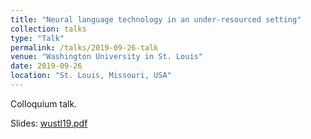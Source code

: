```yaml
---
title: "Neural language technology in an under-resourced setting"
collection: talks
type: "Talk"
permalink: /talks/2019-09-26-talk
venue: "Washington University in St. Louis"
date: 2019-09-26
location: "St. Louis, Missouri, USA"
---
```


Colloquium talk.

Slides: [wustl19.pdf](/files/wustl19.pdf)
